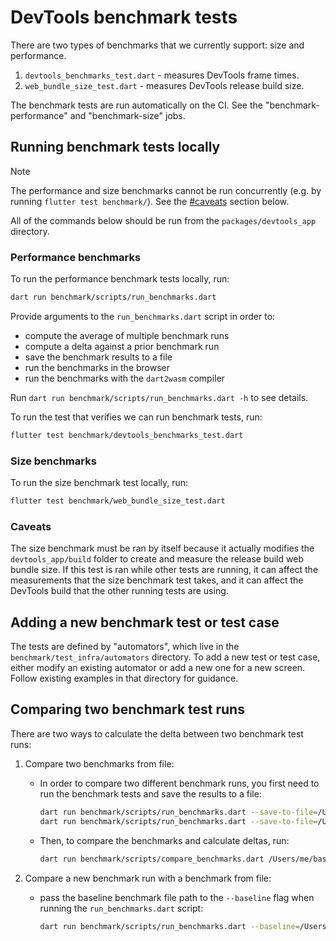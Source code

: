 # DevTools benchmark tests

There are two types of benchmarks that we currently support: size and performance.
1. `devtools_benchmarks_test.dart` - measures DevTools frame times.
2. `web_bundle_size_test.dart` - measures DevTools release build size.

The benchmark tests are run automatically on the CI.
See the "benchmark-performance" and "benchmark-size" jobs.

## Running benchmark tests locally

> [!NOTE] 
> The performance and size benchmarks cannot be run concurrently
> (e.g. by running `flutter test benchmark/`). See the [#caveats](#caveats)
> section below.

All of the commands below should be run from the `packages/devtools_app` directory.

### Performance benchmarks

To run the performance benchmark tests locally, run:
```sh
dart run benchmark/scripts/run_benchmarks.dart
```

Provide arguments to the `run_benchmarks.dart` script in order to:
* compute the average of multiple benchmark runs
* compute a delta against a prior benchmark run
* save the benchmark results to a file
* run the benchmarks in the browser
* run the benchmarks with the `dart2wasm` compiler

Run `dart run benchmark/scripts/run_benchmarks.dart -h` to see details.

To run the test that verifies we can run benchmark tests, run:
```sh
flutter test benchmark/devtools_benchmarks_test.dart
```

### Size benchmarks

To run the size benchmark test locally, run:
```sh
flutter test benchmark/web_bundle_size_test.dart
```

### Caveats

The size benchmark must be ran by itself because it actually modifies the
`devtools_app/build` folder to create and measure the release build web bundle size.
If this test is ran while other tests are running, it can affect the measurements
that the size benchmark test takes, and it can affect the DevTools build that
the other running tests are using.

## Adding a new benchmark test or test case

The tests are defined by "automators", which live in the `benchmark/test_infra/automators`
directory. To add a new test or test case, either modify an existing automator or add
a new one for a new screen. Follow existing examples in that directory for guidance.

## Comparing two benchmark test runs

There are two ways to calculate the delta between two benchmark test runs:

1. Compare two benchmarks from file:
    * In order to compare two different benchmark runs, you first need to run the
      benchmark tests and save the results to a file:
        ```sh
        dart run benchmark/scripts/run_benchmarks.dart --save-to-file=/Users/me/baseline.json
        dart run benchmark/scripts/run_benchmarks.dart --save-to-file=/Users/me/test.json
        ```
    * Then, to compare the benchmarks and calculate deltas, run:
        ```sh
        dart run benchmark/scripts/compare_benchmarks.dart /Users/me/baseline_file.json /Users/me/test_file.json
        ```

2. Compare a new benchmark run with a benchmark from file:
    * pass the baseline benchmark file path to the `--baseline` flag when running the
      `run_benchmarks.dart` script:
        ```sh
        dart run benchmark/scripts/run_benchmarks.dart --baseline=/Users/me/baseline_file.json``
        ```
